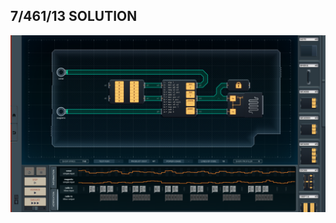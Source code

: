 7/461/13 SOLUTION
-----------------

![screenshot0](https://github.com/shiawasenahikari/Shenzhen-IO-Solutions/blob/master/027-deep-sea-sensor-grid/screenshot0.png)
